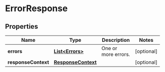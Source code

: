 

# ErrorResponse


## Properties

| Name | Type | Description | Notes |
|------------ | ------------- | ------------- | -------------|
|**errors** | [**List&lt;Errors&gt;**](Errors.md) | One or more errors. |  [optional] |
|**responseContext** | [**ResponseContext**](ResponseContext.md) |  |  [optional] |



